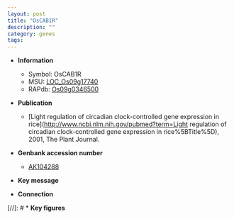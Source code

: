 ```yaml
---
layout: post
title: "OsCAB1R"
description: ""
category: genes
tags: 
---
```


* **Information**  
    + Symbol: OsCAB1R  
    + MSU: [LOC_Os09g17740](http://rice.plantbiology.msu.edu/cgi-bin/ORF_infopage.cgi?orf=LOC_Os09g17740)  
    + RAPdb: [Os09g0346500](http://rapdb.dna.affrc.go.jp/viewer/gbrowse_details/irgsp1?name=Os09g0346500)  

* **Publication**  
    + [Light regulation of circadian clock-controlled gene expression in rice](http://www.ncbi.nlm.nih.gov/pubmed?term=Light regulation of circadian clock-controlled gene expression in rice%5BTitle%5D), 2001, The Plant Journal.

* **Genbank accession number**  
    + [AK104288](http://www.ncbi.nlm.nih.gov/nuccore/AK104288)

* **Key message**  

* **Connection**  

[//]: # * **Key figures**  


